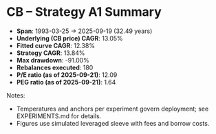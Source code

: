 # CB – Strategy A1 Summary

- **Span**: 1993-03-25 → 2025-09-19 (32.49 years)
- **Underlying (CB price) CAGR**: 13.05%
- **Fitted curve CAGR**: 12.38%
- **Strategy CAGR**: 13.84%
- **Max drawdown**: -91.00%
- **Rebalances executed**: 180
- **P/E ratio (as of 2025-09-21)**: 12.09
- **PEG ratio (as of 2025-09-21)**: 1.64

Notes:

- Temperatures and anchors per experiment govern deployment; see EXPERIMENTS.md for details.
- Figures use simulated leveraged sleeve with fees and borrow costs.

